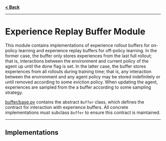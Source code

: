 [**< Back**](../README.md)

---

# Experience Replay Buffer Module

This module contains implementations of experience rollout buffers for on-policy learning and experience replay buffers for off-policy learning. In the former case, the buffer only stores experiences from the last full rollout; that is, interactions between the environment and current policy of the agent up until the done flag is set. In the latter case, the buffer stores experiences from all rollouts during training time; that is, any interaction between the environment and any agent policy may be stored indefinitely or until removed according to some eviction policy. When updating the agent, experiences are sampled from the a buffer according to some sampling strategy.

[buffer/base.py](./base.py) contains the abstract `Buffer` class, which defines the contract for interaction with experience buffers. All concrete implementations must subclass `Buffer` to ensure this contract is maintained.

---

## Implementations

### 


